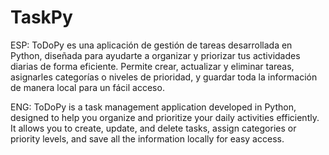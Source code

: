 # TaskPy

ESP:
ToDoPy es una aplicación de gestión de tareas desarrollada en Python, diseñada para ayudarte a organizar y priorizar tus actividades diarias de forma eficiente. Permite crear, actualizar y eliminar tareas, asignarles categorías o niveles de prioridad, y guardar toda la información de manera local para un fácil acceso.


ENG:
ToDoPy is a task management application developed in Python, designed to help you organize and prioritize your daily activities efficiently. It allows you to create, update, and delete tasks, assign categories or priority levels, and save all the information locally for easy access.
